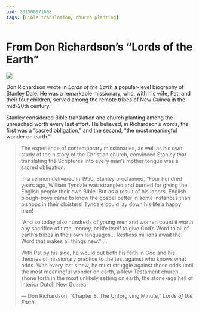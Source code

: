 ```yaml
---
uid: 201506071608
tags: [Bible translation, church planting]
---
```


# From Don Richardson’s “Lords of the Earth”

![](https://cmhelmer.com/media/201506071608_1.jpg)

Don Richardson wrote in *Lords of the Earth* a popular-level biography of Stanley Dale. He was a remarkable missionary, who, with his wife, Pat, and their four children, served among the remote tribes of New Guinea in the mid-20th century.

Stanley considered Bible translation and church planting among the unreached worth every last effort. He believed, in Richardson’s words, the first was a “sacred obligation,” and the second, “the most meaningful wonder on earth.”

> The experience of contemporary missionaries, as well as his own study of the history of the Christian church, convinced Stanley that translating the Scriptures into every man’s mother tongue was a sacred obligation.
> 
> In a sermon delivered in 1950, Stanley proclaimed, “Four hundred years ago, William Tyndale was strangled and burned for giving the English people their own Bible. But as a result of his labors, English plough-boys came to know the gospel better in some instances than bishops in their cloisters! Tyndale could lay down his life a happy man!
> 
> “And so today also hundreds of young men and women count it worth any sacrifice of time, money, or life itself to give God’s Word to all of earth’s tribes in their own languages… Restless millions await the Word that makes all things new.” …
> 
> With Pat by his side, he would put both his faith in God and his theories of missionary practice to the test against who knows what odds. With every last sinew, he must struggle against those odds until the most meaningful wonder on earth, a New Testament church, shone forth in the most unlikely setting on earth, the stone-age hell of interior Dutch New Guinea!
> 
> — Don Richardson, “Chapter 8: The Unforgiving Minute,” *Lords of the Earth*.

